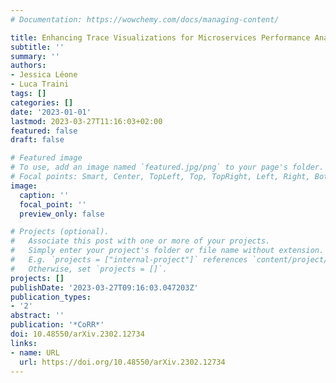 ```yaml
---
# Documentation: https://wowchemy.com/docs/managing-content/

title: Enhancing Trace Visualizations for Microservices Performance Analysis
subtitle: ''
summary: ''
authors:
- Jessica Léone
- Luca Traini
tags: []
categories: []
date: '2023-01-01'
lastmod: 2023-03-27T11:16:03+02:00
featured: false
draft: false

# Featured image
# To use, add an image named `featured.jpg/png` to your page's folder.
# Focal points: Smart, Center, TopLeft, Top, TopRight, Left, Right, BottomLeft, Bottom, BottomRight.
image:
  caption: ''
  focal_point: ''
  preview_only: false

# Projects (optional).
#   Associate this post with one or more of your projects.
#   Simply enter your project's folder or file name without extension.
#   E.g. `projects = ["internal-project"]` references `content/project/deep-learning/index.md`.
#   Otherwise, set `projects = []`.
projects: []
publishDate: '2023-03-27T09:16:03.047203Z'
publication_types:
- '2'
abstract: ''
publication: '*CoRR*'
doi: 10.48550/arXiv.2302.12734
links:
- name: URL
  url: https://doi.org/10.48550/arXiv.2302.12734
---
```

